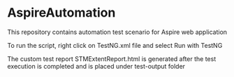 # AspireAutomation
This repository contains automation test scenario for Aspire web application

To run the script, right click on TestNG.xml file and select Run with TestNG

The custom test report STMExtentReport.html is generated after the test execution is completed and is placed under test-output folder
